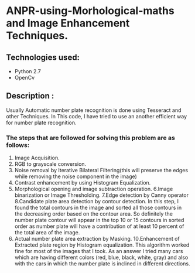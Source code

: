 # ANPR-using-Morhological-maths and Image Enhancement Techniques.
## Technologies used:
 - Python 2.7
 - OpenCv 
## Description :
 Usually Automatic number plate recognition is done using Tesseract and other Techniques. In This code, I have tried to use an another efficient way for number plate recognition. 
 ### The steps that are followed for solving this problem are as follows:
1. Image Acquisition.
2. RGB to grayscale conversion.
3. Noise removal by Iterative Bilateral Filtering(this will preserve the edges while removing the
noise component in the image)
4. Contrast enhancement by using Histogram Equalization.
5. Morphological opening and image subtraction operation.
6.Image binarization or Image Thresholding.
7.Edge detection by Canny operator
8.Candidate plate area detection by contour detection.
In this step, I found the total contours in the image and sorted all those contours in the
decreasing order based on the contour area. So definitely the number plate contour will appear
in the top 10 or 15 contours in sorted order as number plate will have a contribution of at least
10 percent of the total area of the image.
9. Actual number plate area extraction by Masking.
10.Enhancement of Extracted plate region by Histogram equalization.
This algorithm worked fine for most of the images that I took. As an answer I tried many cars which are
having different colors (red, blue, black, white, gray) and also with the cars in which the number plate is
inclined in different directions.

